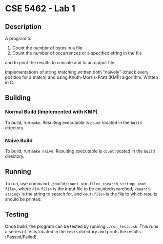 # CSE 5462 - Lab 1

## Description

A program to 

1. Count the number of bytes in a file
2. Count the number of occurrences or a specified string in the file

and to print the results to console and to an output file.

Implementations of string matching written both "naively" (check every position
for a match) and using Knuth-Morris-Pratt (KMP) algorithm. Written in C.

## Building

### Normal Build (Implemented with KMP)

To build, run `make`. Resulting executable is `count` located in the `build` directory.

### Naive Build

To build, run `make naive`. Resulting executable is `count` located in the `build` directory.

## Running

To run, use command `./build/count <in-file> <search-string> <out-file>`, where
`<in-file>` is the input file to be counted/searched, `<search-string>` is the
string to search for, and `<out-file>` is the file to which results should be
printed.

## Testing

Once build, the program can be tested by running `./run_tests.sh`. This runs a
series of tests located in the `tests` directory and prints the results
(Passed/Failed).
